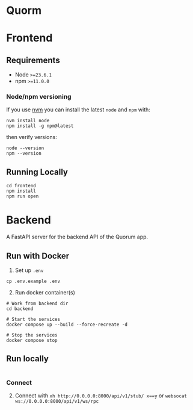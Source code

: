 # Quorm

# Frontend

## Requirements

- Node `>=23.6.1`
- npm `>=11.0.0`

### Node/npm versioning

If you use [nvm](https://github.com/nvm-sh/nvm) you can install the latest `node` and `npm` with:

```shell
nvm install node
npm install -g npm@latest
```

then verify versions:

```shell
node --version
npm --version
```

## Running Locally

```shell
cd frontend
npm install
npm run open
```

# Backend

A FastAPI server for the backend API of the Quorum app.

## Run with Docker

1. Set up `.env`

```shell
cp .env.example .env
```

2. Run docker container(s)

```shell
# Work from backend dir
cd backend

# Start the services
docker compose up --build --force-recreate -d

# Stop the services
docker compose stop
```

## Run locally

```shell

```

### Connect
2. Connect with `xh http://0.0.0.0:8000/api/v1/stub/ x==y` or `websocat ws://0.0.0.0:8000/api/v1/ws/rpc`
